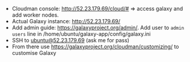 * Cloudman console: http://52.23.179.69/cloud/# => access galaxy and add worker nodes.
* Actual Galaxy instance: http://52.23.179.69/
* Add admin guide: https://galaxyproject.org/admin/. Add user to ```admin users``` line in /home/ubuntu/galaxy-app/config/galaxy.ini
* SSH to ubuntu@52.23.179.69 (ask me for pass)
* From there use https://galaxyproject.org/cloudman/customizing/ to customise Galaxy
